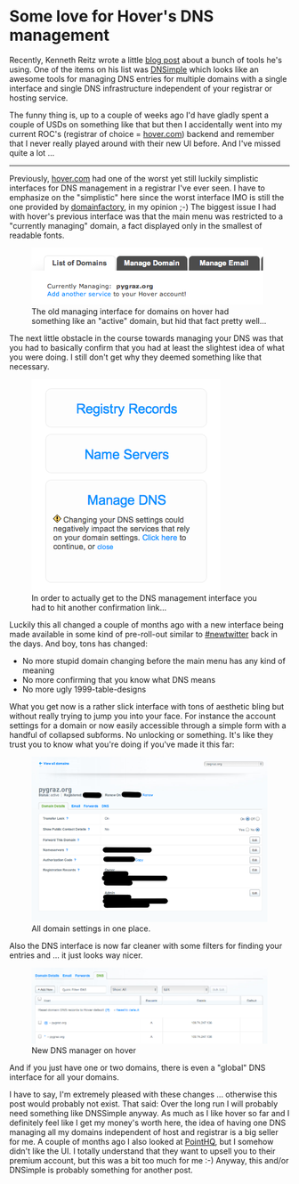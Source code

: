 # Some love for Hover's DNS management

Recently, Kenneth Reitz wrote a little [blog post][5] about a bunch of tools he's
using. One of the items on his list was [DNSimple][4] which looks like an awesome
tools for managing DNS entries for multiple domains with a single interface
and single DNS infrastructure independent of your registrar or hosting
service. 

The funny thing is, up to a couple of weeks ago I'd have gladly spent a couple
of USDs on something like that but then I accidentally went into my current
ROC's (registrar of choice = [hover.com][2]) backend and remember that I never really
played around with their new UI before. And I've missed quite a lot ...

------------------------------------------

Previously, [hover.com][2] had one of the worst yet still luckily simplistic
interfaces for DNS management in a registrar I've ever seen. I have to
emphasize on the "simplistic" here since the worst interface IMO is still the
one provided by [domainfactory][1], in my opinion ;-) The biggest issue I had with
hover's previous interface was that the main menu was restricted to a
"currently managing" domain, a fact displayed only in the smallest of readable
fonts.

<figure>
<img src="oldhover-managing.png" alt="" />
<figcaption>The old managing interface for domains on hover had something like
an "active" domain, but hid that fact pretty well...</figcaption>
</figure>

The next little obstacle in the course towards managing your DNS was that you
had to basically confirm that you had at least the slightest idea of what you
were doing. I still don't get why they deemed something like that necessary.

<figure>
<img src="oldhover-overview.png" alt="" />
<figcaption>In order to actually get to the DNS management interface you had
to hit another confirmation link...</figcaption>
</figure>

Luckily this all changed a couple of months ago with a new interface being
made available in some kind of pre-roll-out similar to [#newtwitter][3] back in the
days. And boy, tons has changed:

* No more stupid domain changing before the main menu has any kind of meaning
* No more confirming that you know what DNS means
* No more ugly 1999-table-designs

What you get now is a rather slick interface with tons of aesthetic bling but
without really trying to jump you into your face. For instance the account
settings for a domain or now easily accessible through a simple form with a
handful of collapsed subforms. No unlocking or something. It's like they trust
you to know what you're doing if you've made it this far:

<figure>
<img src="hover-manage.png" alt="" />
<figcaption>All domain settings in one place.</figcaption>
</figure>

Also the DNS interface is now far cleaner with some filters for finding your
entries and ... it just looks way nicer.

<figure>
<img src="hover-dns.png" alt="" />
<figcaption>New DNS manager on hover</figcaption>
</figure>

And if you just have one or two domains, there is even a "global" DNS
interface for all your domains.

I have to say, I'm extremely pleased with these changes ... otherwise this
post would probably not exist. That said: Over the long run I will probably
need something like DNSSimple anyway. As much as I like hover so far and I
definitely feel like I get my money's worth here, the idea of having one DNS
managing all my domains independent of host and registrar is a big seller for
me. A couple of months ago I also looked at [PointHQ][6], but I somehow didn't
like the UI. I totally understand that they want to upsell you to their
premium account, but this was a bit too much for me :-) Anyway, this and/or
DNSimple is probably something for another post.

[1]: http://df.eu
[2]: http://hover.com
[3]: http://twitter.com/newtwitter
[4]: https://dnsimple.com/
[5]: http://kennethreitz.com/i-use-this.html
[6]: https://pointhq.com/
